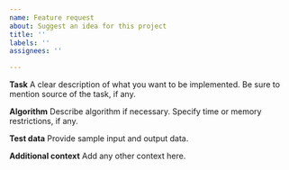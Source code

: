 ```yaml
---
name: Feature request
about: Suggest an idea for this project
title: ''
labels: ''
assignees: ''

---
```


**Task**
A clear description of what you want to be implemented.
Be sure to mention source of the task, if any.

**Algorithm**
Describe algorithm if necessary.
Specify time or memory restrictions, if any.

**Test data**
Provide sample input and output data.

**Additional context**
Add any other context here.
